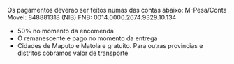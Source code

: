 Os pagamentos deverao ser feitos numas das contas abaixo:
M-Pesa/Conta Movel: 848881318
(NIB) FNB: 0014.0000.2674.9329.10.134

- 50% no momento da encomenda
- O remanescente e pago no momento da entrega
- Cidades de Maputo e Matola e gratuito. Para outras provincias e distritos cobramos valor de transporte
